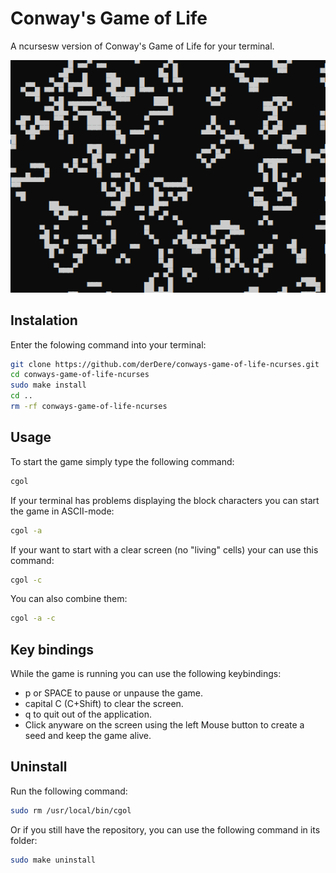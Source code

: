 # Conway's Game of Life 
A ncursesw version of Conway's Game of Life for your terminal.

![Conway's Game of Life Screenshot](https://raw.githubusercontent.com/derDere/conways-game-of-life-ncurses/main/screenshot.png)

## Instalation
Enter the folowing command into your terminal:
```sh
git clone https://github.com/derDere/conways-game-of-life-ncurses.git
cd conways-game-of-life-ncurses
sudo make install
cd ..
rm -rf conways-game-of-life-ncurses
```

## Usage
To start the game simply type the following command:
```sh
cgol
```

If your terminal has problems displaying the block characters you can start the game in ASCII-mode:
```sh
cgol -a
```

If your want to start with a clear screen (no "living" cells) your can use this command:
```sh
cgol -c
```

You can also combine them:
```sh
cgol -a -c
```

## Key bindings
While the game is running you can use the following keybindings:
 - p or SPACE to pause or unpause the game.
 - capital C (C+Shift) to clear the screen.
 - q to quit out of the application.
 - Click anyware on the screen using the left Mouse button to create a seed and keep the game alive.

## Uninstall
Run the following command:
```sh
sudo rm /usr/local/bin/cgol
```

Or if you still have the repository, you can use the following command in its folder:
```sh
sudo make uninstall
```
